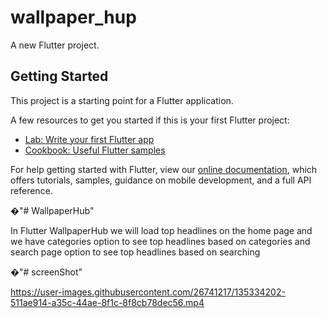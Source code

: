 # wallpaper_hup

A new Flutter project.

## Getting Started

This project is a starting point for a Flutter application.

A few resources to get you started if this is your first Flutter project:

- [Lab: Write your first Flutter app](https://flutter.dev/docs/get-started/codelab)
- [Cookbook: Useful Flutter samples](https://flutter.dev/docs/cookbook)

For help getting started with Flutter, view our
[online documentation](https://flutter.dev/docs), which offers tutorials,
samples, guidance on mobile development, and a full API reference.

�"# WallpaperHub" 

In Flutter WallpaperHub we will load top headlines on the home page and we have categories option to see top headlines based on categories and search page option to see top headlines based on searching

�"# screenShot" 


https://user-images.githubusercontent.com/26741217/135334202-511ae914-a35c-44ae-8f1c-8f8cb78dec56.mp4

